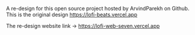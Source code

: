 A re-design for this open source project hosted by ArvindParekh on Github. This is the original design https://lofi-beats.vercel.app

The re-design website link -> https://lofi-web-seven.vercel.app
